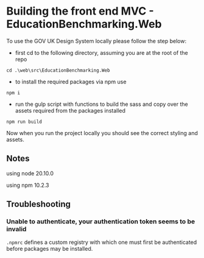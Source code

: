 # Building the front end MVC - EducationBenchmarking\.Web

To use the GOV UK Design System locally please follow the step below:

- first cd to the following directory, assuming you are at the root of the repo

```cd .\web\src\EducationBenchmarking.Web```

- to install the required packages via npm use

```npm i```

- run the gulp script with functions to build the sass and copy over the assets required from the packages installed

```npm run build```

Now when you run the project locally you should see the correct styling and assets.


## Notes

using node 20.10.0

using npm 10.2.3

## Troubleshooting

### Unable to authenticate, your authentication token seems to be invalid

`.npmrc` defines a custom registry with which one must first be authenticated before packages may be installed.